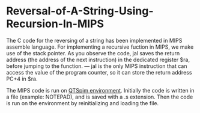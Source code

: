 # Reversal-of-A-String-Using-Recursion-In-MIPS
The C code for the reversing of a string has been implemented in MIPS assemble language. 
For implementing a recursive fuction in MIPS, we make use of the stack pointer. As you observe the code, jal saves the return address (the address of the next instruction) in the dedicated register $ra, before jumping to the function. — jal is the only MIPS instruction that can access the value of the program counter, so it can store the return address PC+4 in $ra.

The MIPS code is run on [QTSpim environment](https://sourceforge.net/projects/spimsimulator/files/).
Initially the code is written in a file (example: NOTEPAD), and is saved with a .s extension. Then the code is run on the environment by reinitializing and loading the file.

